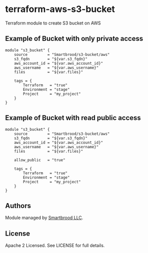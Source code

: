 terraform-aws-s3-bucket
=======================

Terraform module to create S3 bucket on AWS


Example of Bucket with only private access
------------------------------------------

```hcl
module "s3_bucket" {
    source         = "Smartbrood/s3-bucket/aws"
    s3_fqdn        = "${var.s3_fqdn}"
    aws_account_id = "${var.aws_account_id}"
    aws_username   = "${var.aws_username}"
    files          = "${var.files}"

    tags = {
        Terraform   = "true"
        Environment = "stage"
        Project     = "my_project"
    }
}
```


Example of Bucket with read public access
-----------------------------------------

```hcl
module "s3_bucket" {
    source         = "Smartbrood/s3-bucket/aws"
    s3_fqdn        = "${var.s3_fqdn}"
    aws_account_id = "${var.aws_account_id}"
    aws_username   = "${var.aws_username}"
    files          = "${var.files}"

    allow_public   = "true"

    tags = {
        Terraform   = "true"
        Environment = "stage"
        Project     = "my_project"
    }
}
```


Authors
-------

Module managed by [Smartbrood LLC](https://github.com/Smartbrood).


License
-------

Apache 2 Licensed. See LICENSE for full details.
